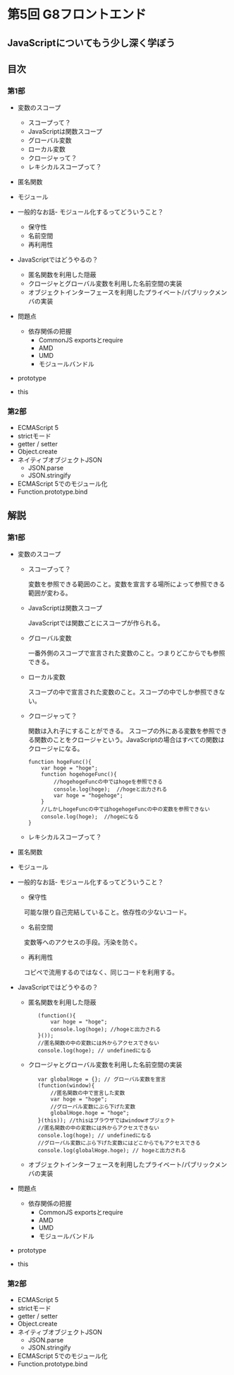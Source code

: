 ﻿# 第5回 G8フロントエンド
## JavaScriptについてもう少し深く学ぼう
## 目次
### 第1部
* 変数のスコープ
  * スコープって？
  * JavaScriptは関数スコープ
  * グローバル変数
  * ローカル変数
  * クロージャって？
  * レキシカルスコープって？
* 匿名関数
* モジュール
 * 一般的なお話- モジュール化するってどういうこと？
   * 保守性
   * 名前空間
   * 再利用性
 * JavaScriptではどうやるの？
   * 匿名関数を利用した隠蔽
   * クロージャとグローバル変数を利用した名前空間の実装
   * オブジェクトインターフェースを利用したプライベート/パブリックメンバの実装
 * 問題点
   * 依存関係の把握
     * CommonJS exportsとrequire
     * AMD
     * UMD
     * モジュールバンドル

* prototype

* this

### 第2部
* ECMAScript 5
 * strictモード
 * getter / setter
 * Object.create
 * ネイティブオブジェクトJSON
   * JSON.parse
   * JSON.stringify
 * ECMAScript 5でのモジュール化
 * Function.prototype.bind


## 解説
### 第1部
* 変数のスコープ
  * スコープって？

    変数を参照できる範囲のこと。変数を宣言する場所によって参照できる範囲が変わる。

  * JavaScriptは関数スコープ

    JavaScriptでは関数ごとにスコープが作られる。

  * グローバル変数

    一番外側のスコープで宣言された変数のこと。つまりどこからでも参照できる。

  * ローカル変数

    スコープの中で宣言された変数のこと。スコープの中でしか参照できない。

  * クロージャって？
    
    関数は入れ子にすることができる。
    スコープの外にある変数を参照できる関数のことをクロージャという。JavaScriptの場合はすべての関数はクロージャになる。

        function hogeFunc(){
            var hoge = "hoge";
            function hogehogeFunc(){
                //hogehogeFuncの中ではhogeを参照できる
                console.log(hoge);  //hogeと出力される
                var hoge = "hogehoge";
            }
            //しかしhogeFuncの中ではhogehogeFuncの中の変数を参照できない
            console.log(hoge);  //hogeになる
        }

  * レキシカルスコープって？


* 匿名関数
  
* モジュール
 * 一般的なお話- モジュール化するってどういうこと？
   * 保守性

   　可能な限り自己完結していること。依存性の少ないコード。

   * 名前空間

   　変数等へのアクセスの手段。汚染を防ぐ。

   * 再利用性

   　コピペで流用するのではなく、同じコードを利用する。

 * JavaScriptではどうやるの？
   * 匿名関数を利用した隠蔽

            (function(){
                var hoge = "hoge";
                console.log(hoge); //hogeと出力される
            }());
            //匿名関数の中の変数には外からアクセスできない
            console.log(hoge); // undefinedになる

   * クロージャとグローバル変数を利用した名前空間の実装

            var globalHoge = {}; // グローバル変数を宣言
            (function(window){
                //匿名関数の中で宣言した変数
                var hoge = "hoge";
                //グローバル変数にぶら下げた変数
                globalHoge.hoge = "hoge";
            }(this)); //thisはブラウザではwindowオブジェクト
            //匿名関数の中の変数には外からアクセスできない
            console.log(hoge); // undefinedになる
            //グローバル変数にぶら下げた変数にはどこからでもアクセスできる
            console.log(globalHoge.hoge); // hogeと出力される

   * オブジェクトインターフェースを利用したプライベート/パブリックメンバの実装
 * 問題点
   * 依存関係の把握
     * CommonJS exportsとrequire
     * AMD
     * UMD
     * モジュールバンドル

* prototype

* this

### 第2部
* ECMAScript 5
 * strictモード
 * getter / setter
 * Object.create
 * ネイティブオブジェクトJSON
   * JSON.parse
   * JSON.stringify
 * ECMAScript 5でのモジュール化
 * Function.prototype.bind
